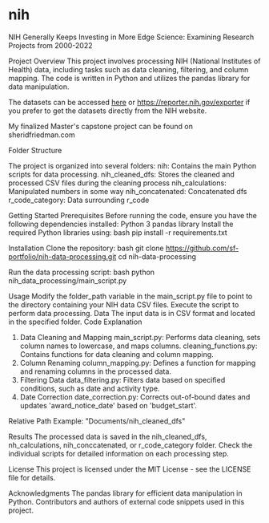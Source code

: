 # nih
NIH Generally Keeps Investing in More Edge Science: Examining Research Projects from 2000-2022

Project Overview
This project involves processing NIH (National Institutes of Health) data, including tasks such as data cleaning, filtering, and column mapping. The code is written in Python and utilizes the pandas library for data manipulation.

The datasets can be accessed [here](https://drive.google.com/drive/folders/1KGfCPYt3XTgRcJSDBMzEOTzMoMnu1pOS?usp=drive_link)
or https://reporter.nih.gov/exporter if you prefer to get the datasets directly from the NIH website.

My finalized Master's capstone project can be found on sheridfriedman.com

Folder Structure

The project is organized into several folders:
nih: Contains the main Python scripts for data processing.
nih_cleaned_dfs: Stores the cleaned and processed CSV files during the cleaning process
nih_calculations: Manipulated numbers in some way
nih_concatenated: Concatenated dfs
r_code_category: Data surrounding r_code

Getting Started
Prerequisites
Before running the code, ensure you have the following dependencies installed:
Python 3
pandas library
Install the required Python libraries using:
bash
pip install -r requirements.txt

Installation
Clone the repository:
bash
git clone https://github.com/sf-portfolio/nih-data-processing.git
cd nih-data-processing

Run the data processing script:
bash
python nih_data_processing/main_script.py

Usage
Modify the folder_path variable in the main_script.py file to point to the directory containing your NIH data CSV files.
Execute the script to perform data processing.
Data
The input data is in CSV format and located in the specified folder. 
Code Explanation
1. Data Cleaning and Mapping
main_script.py: Performs data cleaning, sets column names to lowercase, and maps columns.
cleaning_functions.py: Contains functions for data cleaning and column mapping.
2. Column Renaming
column_mapping.py: Defines a function for mapping and renaming columns in the processed data.
3. Filtering Data
data_filtering.py: Filters data based on specified conditions, such as date and activity type.
4. Date Correction
date_correction.py: Corrects out-of-bound dates and updates 'award_notice_date' based on 'budget_start'.

Relative Path
Example: "Documents/nih_cleaned_dfs"

Results
The processed data is saved in the nih_cleaned_dfs, nh_calculations, nih_conccatenated, or r_code_category  folder. Check the individual scripts for detailed information on each processing step.

License
This project is licensed under the MIT License - see the LICENSE file for details.

Acknowledgments
The pandas library for efficient data manipulation in Python.
Contributors and authors of external code snippets used in this project.

